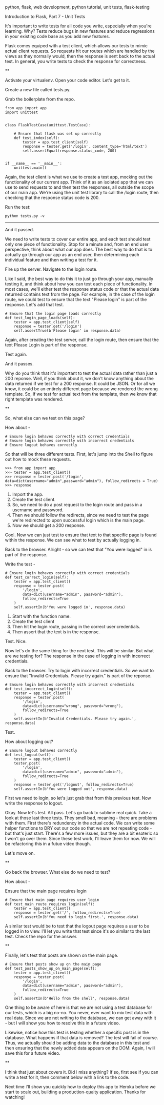 python, flask, web development, python tutorial, unit tests, flask-testing

Introduction to Flask, Part 7 - Unit Tests

It's important to write tests for all code you write, especially when you're learning. Why? Tests reduce bugs in new features and reduce regressions in your existing code base as you add new features.

Flask comes equiped with a test client, which allows our tests to mimic actual client requests. So requests hit our routes which are handled by the views as they normally would, then the response is sent back to the actual test. In general, you write tests to check the response for correctness.

**

Activate your virtualenv. Open your code editor. Let's get to it.

Create a new file called tests.py.

Grab the boilerplate from the repo.

```
from app import app
import unittest


class FlaskTestCase(unittest.TestCase):

    # Ensure that flask was set up correctly
    def test_index(self):
        tester = app.test_client(self)
        response = tester.get('/login', content_type='html/text')
        self.assertEqual(response.status_code, 200)


if __name__ == '__main__':
    unittest.main()
```

Again, the test client is what we use to create a test app, mocking out the functionality of our current app. Think of it as an isolated app that we can use to send requests to and then test the responses, all outside the scope of our main app. We're using the unit test library to call the /login route, then checking that the response status code is 200.

Run the test:

```
python tests.py -v
```

***

And it passed.

We need to write tests to cover our entire app, and each test should test only one piece of functionality. Stop for a minute and, from an end user perspective, think about what our app does. The best way to do that is to actually go through our app as an end user, then determining each individual feature and then writing a test for it.

Fire up the server. Navigate to the login route.

Like I said, the best way to do this it to just go through your app, manually testing it, and think about how you can test each piece of functionality. In most cases, we'll either test the response status code or that the actual data returned contains text from the page. For example, in the case of the login route, we could test to ensure that the text "Please login" is part of the response. Let's add that test.

```
# Ensure that the login page loads correctly
def test_login_page_loads(self):
    tester = app.test_client(self)
    response = tester.get('/login')
    self.assertTrue(b'Please login' in response.data)
```

Again, after creating the test server, call the login route, then ensure that the text Please Login is part of the response.

Test again.

And it passes.

Why do you think that it's important to test the actual data rather than just a 200 reponse. Well, if you think about it, we don't know anything about the data returned if we test for a 200 response. It could be JSON. Or for all we know, it could be an entirely different page because we rendered the wrong template. So, if we test for actual text from the template, then we know that right template was rendered.

**

So, what else can we test on this page?

How about -

```
# Ensure login behaves correctly with correct credentials
# Ensure login behaves correctly with incorrect credentials
# Ensure logout behaves correctly
```

So that will be three different tests. First, let's jump into the Shell to figure out how to mock these requests.

```
>>> from app import app
>>> tester = app.test_client()
>>> response = tester.post('/login', data=dict(username="admin",password="admin"), follow_redirects = True)
>>> response
```

1. Import the app.
1. Create the test client.
1. So, we need to do a post request to the login route and pass in a username and password.
1. Then we should follow the redirects, since we need to test the page we're redirected to upon successful login which is the main page.
1. Now we should get a 200 response.

Cool. Now we can just test to ensure that text to that specific page is found within the response. We can see what to test by actually logging in.

Back to the browser. Alright - so we can test that "You were logged" in is part of the response.

Write the test -

```
# Ensure login behaves correctly with correct credentials
def test_correct_login(self):
    tester = app.test_client()
    response = tester.post(
        '/login',
        data=dict(username="admin", password="admin"),
        follow_redirects=True
    )
    self.assertIn(b'You were logged in', response.data)
```

1. Start with the function name.
1. Create the test client
1. Then hit the login route, passing in the correct user credentials.
1. Then assert that the text is in the response.

Test. Nice.

Now let's do the same thing for the next test. This will be similar. But what are we testing for? The response in the case of logging in with incorrect credentials.

Back to the browser. Try to login with incorrect credentials. So we want to ensure that "Invalid Credentials. Please try again." is part of the reponse.

```
# Ensure login behaves correctly with incorrect credentials
def test_incorrect_login(self):
    tester = app.test_client()
    response = tester.post(
        '/login',
        data=dict(username="wrong", password="wrong"),
        follow_redirects=True
    )
    self.assertIn(b'Invalid Credentials. Please try again.', response.data)
```

Test.

How about logging out?

```
# Ensure logout behaves correctly
def test_logout(self):
    tester = app.test_client()
    tester.post(
        '/login',
        data=dict(username="admin", password="admin"),
        follow_redirects=True
    )
    response = tester.get('/logout', follow_redirects=True)
    self.assertIn(b'You were logged out', response.data)
```

First we need to login, so let's just grab that from this previous test. Now write the response to logout.

Okay. Now let's test. All pass. Let's go back to sublime real quick. Take a look at those last three tests. They smell bad, meaning - there are problems with them. First there's redundency in the actual code. We can write some helper functions to DRY out our code so that we are not repeating code - but that's just  start. There's a few more issues, but they are a bit esoteric so I won't go over them. Since these test work, I'll leave them for now. We will be refactoring this in a futue video though.

Let's move on.

**

Go back the browser. What else do we need to test?

How about -

Ensure that the main page requires login

```
# Ensure that main page requires user login
def test_main_route_requires_login(self):
    tester = app.test_client()
    response = tester.get('/', follow_redirects=True)
    self.assertIn(b'You need to login first.', response.data)
```

A similar test would be to test that the logout page requires a user to be logged in to view. I'll let you write that test since it's so similar to the last test. Check the repo for the answer.

**

Finally, let's test that posts are shown on the main page.

```
# Ensure that posts show up on the main page
def test_posts_show_up_on_main_page(self):
    tester = app.test_client()
    response = tester.post(
        '/login',
        data=dict(username="admin", password="admin"),
        follow_redirects=True
    )
    self.assertIn(b'Hello from the shell', response.data)
```

One thing to be aware of here is that we are not using a test database for our tests, which is a big no-no. You never, ever want to mix test data with real data. Since we are not writing to the database, we can get away with it - but I will show you how to resolve this in a future video.

Likewise, notice how this test is testing whether a specific post is in the database. What happens if that data is removed? The test will fail of course. Thus, we actually should be adding data to the database in this test and then ensuring that the newly added data appears on the DOM. Again, I will save this for a future video.

**

I think that just about covers it. Did I miss anything? If so, first see if you can write a test for it, then comment below with a link to the code.

Next time I'll show you quickly how to deploy this app to Heroku before we start to scale out, building a production-quaity application. Thanks for watching!

